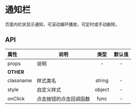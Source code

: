 # 通知栏

页面内栏状显示通知，可滚动循环播放，可定时或手动删除。

## API

| 属性        | 说明                                |   类型   |   默认值   |
| :-------- | --------------------------------- | :----: | :-----: |
| props     | 说明                | - | - |
| **OTHER** |                                   |        |         |
| classname | 样式类名                              | string |    -    |
| style     | 自定义样式                             | object |    -    |
| onClick   | 点击按钮的点击回调函数                       |  func  |    -    |
